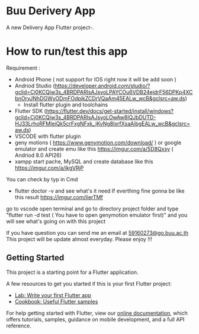 # Buu Derivery App

 A new Delivery App Flutter project-.

# How to run/test this app
  Requirement : 
  - Android Phone ( not support for IOS right now it will be add soon )
  - Andriod Studio (https://developer.android.com/studio/?gclid=Cj0KCQjw3s_4BRDPARIsAJsyoLPAYCOu6VDB24ejdrF56DPKp4XCbnOrvJNhDGWyODmFOdpikZCDrVQaAm45EALw_wcB&gclsrc=aw.ds)
    - Install flutter plugin and toolchains
  - Flutter SDK (https://flutter.dev/docs/get-started/install/windows?gclid=Cj0KCQjw3s_4BRDPARIsAJsyoLOwAw8IQJbDUTD-HJ33LrhoRFMIeiQk5crFxgNFxk_jKvNg8lxrfXsaAibgEALw_wcB&gclsrc=aw.ds)
  - VSCODE with flutter plugin
  - geny motions ( https://www.genymotion.com/download/ ) or google emulator and create emu like this https://imgur.com/a/5D8Qxsy ( Andriod 8.0 API26)
  - xampp start pache, MySQL and create database like this https://imgur.com/a/ikgVRjP 
  
  
  You can check by typ in Cmd
  - flutter doctor -v and see what's it need
  If everthing fine gonna be like this result
  https://imgur.com/IierTMf
  
  go to vscode open terminal and go to directory project folder and type "flutter run -d test ( You have to open genymotion emulator first)"
  and you will see what's going on with this project
  
  If you have question you can send me an email at 59160273@go.buu.ac.th
  This project will be update almost everyday. Please enjoy !!!



## Getting Started

This project is a starting point for a Flutter application.

A few resources to get you started if this is your first Flutter project:

- [Lab: Write your first Flutter app](https://flutter.dev/docs/get-started/codelab)
- [Cookbook: Useful Flutter samples](https://flutter.dev/docs/cookbook)

For help getting started with Flutter, view our
[online documentation](https://flutter.dev/docs), which offers tutorials,
samples, guidance on mobile development, and a full API reference.
